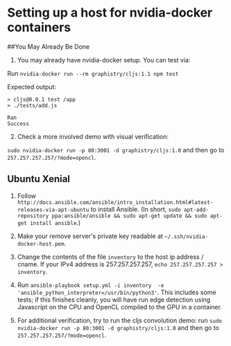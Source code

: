 # Setting up a host for nvidia-docker containers

##You May Already Be Done

1. You may already have nvidia-docker setup. You can test via:

Run `nvidia-docker run --rm graphistry/cljs:1.1 npm test`

Expected output:

```
> cljs@0.0.1 test /app
> ./tests/add.js

Ran
Success
```

2. Check a more involved demo with visual verification:

`sudo nvidia-docker run -p 80:3001 -d graphistry/cljs:1.0` and then go to `257.257.257.257/?mode=opencl`.

## Ubuntu Xenial

1. Follow `http://docs.ansible.com/ansible/intro_installation.html#latest-releases-via-apt-ubuntu` to install Ansible.
   (In short, `sudo apt-add-repository ppa:ansible/ansible && sudo apt-get update && sudo apt-get install ansible`.)

2. Make your remove server's private key readable at `~/.ssh/nvidia-docker-host.pem`.

3. Change the contents of the file `inventory` to the host ip address / cname. If your IPv4 address is 257.257.257.257, `echo 257.257.257.257 > inventory`.

4. Run `ansible-playbook setup.yml -i inventory  -e 'ansible_python_interpreter=/usr/bin/python3'`. This includes some tests; if this finishes cleanly, you will have run edge detection using Javascript on the CPU and OpenCL compiled to the GPU in a container.

5. For additional verification, try to run the cljs convolution demo: run `sudo nvidia-docker run -p 80:3001 -d graphistry/cljs:1.0` and then go to `257.257.257.257/?mode=opencl`.
